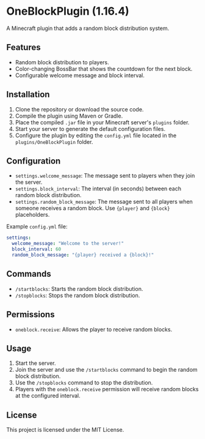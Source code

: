 

# OneBlockPlugin (1.16.4)

A Minecraft plugin that adds a random block distribution system.

## Features

- Random block distribution to players.
- Color-changing BossBar that shows the countdown for the next block.
- Configurable welcome message and block interval.

## Installation

1. Clone the repository or download the source code.
2. Compile the plugin using Maven or Gradle.
3. Place the compiled `.jar` file in your Minecraft server's `plugins` folder.
4. Start your server to generate the default configuration files.
5. Configure the plugin by editing the `config.yml` file located in the `plugins/OneBlockPlugin` folder.

## Configuration

- `settings.welcome_message`: The message sent to players when they join the server.
- `settings.block_interval`: The interval (in seconds) between each random block distribution.
- `settings.random_block_message`: The message sent to all players when someone receives a random block. Use `{player}` and `{block}` placeholders.

Example `config.yml` file:

```yaml
settings:
  welcome_message: "Welcome to the server!"
  block_interval: 60
  random_block_message: "{player} received a {block}!"
```

## Commands

- `/startblocks`: Starts the random block distribution.
- `/stopblocks`: Stops the random block distribution.

## Permissions

- `oneblock.receive`: Allows the player to receive random blocks.

## Usage

1. Start the server.
2. Join the server and use the `/startblocks` command to begin the random block distribution.
3. Use the `/stopblocks` command to stop the distribution.
4. Players with the `oneblock.receive` permission will receive random blocks at the configured interval.

## License

This project is licensed under the MIT License.
```
